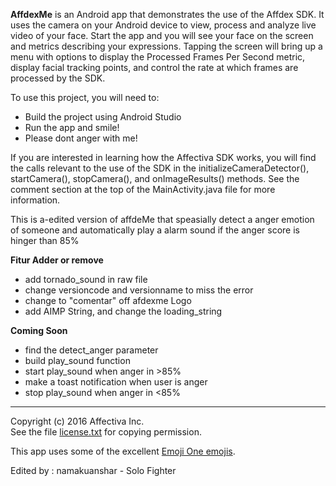 **AffdexMe** is an Android app that demonstrates the use of the Affdex SDK.  It uses the camera on your Android device to view, process and analyze live video of your face. Start the app and you will see your face on the screen and metrics describing your expressions. Tapping the screen will bring up a menu with options to display the Processed Frames Per Second metric, display facial tracking points, and control the rate at which frames are processed by the SDK.

To use this project, you will need to:
- Build the project using Android Studio
- Run the app and smile!
- Please dont anger with me!

If you are interested in learning how the Affectiva SDK works, you will find the calls relevant to the use of the SDK in the initializeCameraDetector(), startCamera(), stopCamera(), and onImageResults() methods.  See the comment section at the top of the MainActivity.java file for more information.

This is a-edited version of affdeMe that speasially detect a anger emotion of someone and automatically play a alarm sound if the anger score is hinger than 85%

**Fitur Adder or remove**
+ add tornado_sound in raw file
+ change versioncode and versionname to miss the error
+ change to "comentar" off afdexme Logo
+ add AIMP String, and change the loading_string 

**Coming Soon**
+ find the detect_anger parameter
+ build play_sound function
+ start play_sound when anger in >85%
+ make a toast notification when user is anger
+ stop play_sound when anger in <85%

***
Copyright (c) 2016 Affectiva Inc. <br> See the file [license.txt](license.txt) for copying permission.

This app uses some of the excellent [Emoji One emojis](http://emojione.com).

Edited by : namakuanshar - Solo Fighter

